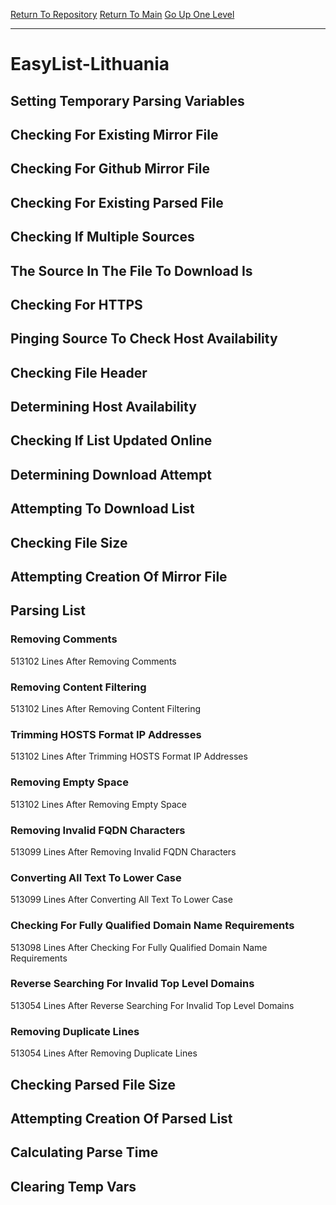 [Return To Repository](https://github.com/deathbybandaid/piholeparser/)
[Return To Main](https://github.com/deathbybandaid/piholeparser/blob/master/RecentRunLogs/Mainlog.md)
[Go Up One Level](https://github.com/deathbybandaid/piholeparser/blob/master/RecentRunLogs/TopLevelScripts/30-Processing-Blacklists.md)
____________________________________
# EasyList-Lithuania
## Setting Temporary Parsing Variables
## Checking For Existing Mirror File
## Checking For Github Mirror File
## Checking For Existing Parsed File
## Checking If Multiple Sources
## The Source In The File To Download Is
## Checking For HTTPS
## Pinging Source To Check Host Availability
## Checking File Header
## Determining Host Availability
## Checking If List Updated Online
## Determining Download Attempt
## Attempting To Download List
## Checking File Size
## Attempting Creation Of Mirror File
## Parsing List
### Removing Comments
513102 Lines After Removing Comments
### Removing Content Filtering
513102 Lines After Removing Content Filtering
### Trimming HOSTS Format IP Addresses
513102 Lines After Trimming HOSTS Format IP Addresses
### Removing Empty Space
513102 Lines After Removing Empty Space
### Removing Invalid FQDN Characters
513099 Lines After Removing Invalid FQDN Characters
### Converting All Text To Lower Case
513099 Lines After Converting All Text To Lower Case
### Checking For Fully Qualified Domain Name Requirements
513098 Lines After Checking For Fully Qualified Domain Name Requirements
### Reverse Searching For Invalid Top Level Domains
513054 Lines After Reverse Searching For Invalid Top Level Domains
### Removing Duplicate Lines
513054 Lines After Removing Duplicate Lines
## Checking Parsed File Size
## Attempting Creation Of Parsed List
## Calculating Parse Time
## Clearing Temp Vars
